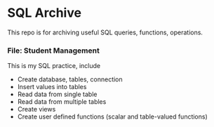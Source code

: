 # SQL Archive
This repo is for archiving useful SQL queries, functions, operations.

### File: Student Management
This is my SQL practice, include
- Create database, tables, connection
- Insert values into tables
- Read data from single table
- Read data from multiple tables
- Create views
- Create user defined functions (scalar and table-valued functions)
